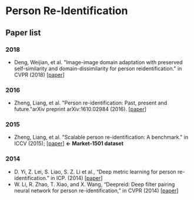Person Re-Identification
========================

## Paper list
### 2018
* Deng, Weijian, et al. "Image-image domain adaptation with preserved self-similarity and domain-dissimilarity for person reidentification." in CVPR (2018) [[paper](http://openaccess.thecvf.com/content_cvpr_2018/papers/Deng_Image-Image_Domain_Adaptation_CVPR_2018_paper.pdf)]

### 2016
* Zheng, Liang, et al. "Person re-identification: Past, present and future."arXiv preprint arXiv:1610.02984 (2016). [[paper](https://arxiv.org/abs/1610.02984)]

### 2015
* Zheng, Liang, et al. "Scalable person re-identification: A benchmark." in ICCV (2015); [[paper](https://www.cv-foundation.org/openaccess/content_iccv_2015/papers/Zheng_Scalable_Person_Re-Identification_ICCV_2015_paper.pdf)] **← Market-1501 dataset**

### 2014 
* D. Yi, Z. Lei, S. Liao, S. Z. Li et al., “Deep metric learning for person re-identification.” in ICP. (2014) [[paper](https://ieeexplore.ieee.org/stamp/stamp.jsp?tp=&arnumber=6976727)]
* W. Li, R. Zhao, T. Xiao, and X. Wang, “Deepreid: Deep filter pairing neural network for person re-identification,” in CVPR (2014) [[paper](https://www.cv-foundation.org/openaccess/content_cvpr_2014/papers/Li_DeepReID_Deep_Filter_2014_CVPR_paper.pdf)]
